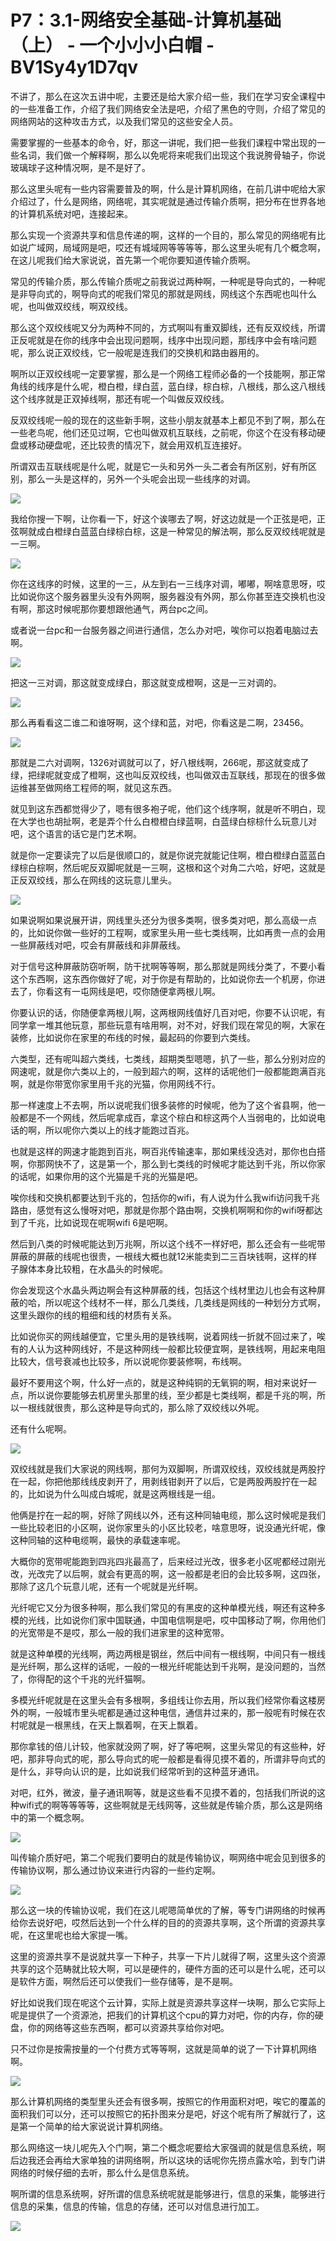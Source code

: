 # P7：3.1-网络安全基础-计算机基础（上） - 一个小小小白帽 - BV1Sy4y1D7qv

不讲了，那么在这次五讲中呢，主要还是给大家介绍一些，我们在学习安全课程中的一些准备工作，介绍了我们网络安全法是吧，介绍了黑色的守则，介绍了常见的网络网站的这种攻击方式，以及我们常见的这些安全人员。

需要掌握的一些基本的命令，好，那这一讲呢，我们把一些我们课程中常出现的一些名词，我们做一个解释啊，那么以免呢将来呢我们出现这个我说胯骨轴子，你说玻璃球子这种情况啊，是不是好了。

那么这里头呢有一些内容需要普及的啊，什么是计算机网络，在前几讲中呢给大家介绍过了，什么是网络，网络呢，其实呢就是通过传输介质啊，把分布在世界各地的计算机系统对吧，连接起来。

那么实现一个资源共享和信息传递的啊，这样的一个目的，那么常见的网络呢有比如说广域网，局域网是吧，哎还有城域网等等等等，那么这里头呢有几个概念啊，在这儿呢我们给大家说说，首先第一个呢你要知道传输介质啊。

常见的传输介质，那么传输介质呢之前我说过两种啊，一种呢是导向式的，一种呢是非导向式的，啊导向式的呢我们常见的那就是网线，网线这个东西呢也叫什么呢，也叫做双绞线，啊双绞线。

那么这个双绞线呢又分为两种不同的，方式啊叫有重双脚线，还有反双绞线，所谓正反呢就是在你的线序中会出现问题啊，线序中出现问题，那线序中会有啥问题呢，那么说正双绞线，它一般呢是连我们的交换机和路由器用的。

啊所以正双绞线呢一定要掌握，那么是一个网络工程师必备的一个技能啊，那正常角线的线序是什么呢，橙白橙，绿白蓝，蓝白绿，棕白棕，八根线，那么这八根线这个线序就是正双掉线啊，那还有呢一个叫做反双绞线。

反双绞线呢一般的现在的这些新手啊，这些小朋友就基本上都见不到了啊，那么在一些老鸟呢，他们还见过啊，它也叫做双机互联线，之前呢，你这个在没有移动硬盘或移动硬盘呢，还比较贵的情况下，就会用双机互连接好。

所谓双击互联线呢是什么呢，就是它一头和另外一头二者会有所区别，好有所区别，那么一头是这样的，另外一个头呢会出现一些线序的对调。



![](img/2c8044298cb9f06e60f45800ff25c1e1_1.png)

我给你搜一下啊，让你看一下，好这个诶哪去了啊，好这边就是一个正弦是吧，正弦啊就成白橙绿白蓝蓝白绿棕白棕，这是一种常见的解法啊，那么反双绞线呢就是一三啊。



![](img/2c8044298cb9f06e60f45800ff25c1e1_3.png)

你在这线序的时候，这里的一三，从左到右一三线序对调，嘟嘟，啊啥意思呀，哎比如说你这个服务器里头没有外网啊，服务器没有外网，那么你甚至连交换机也没有啊，那这时候呢那你要想跟他通气，两台pc之间。

或者说一台pc和一台服务器之间进行通信，怎么办对吧，唉你可以抱着电脑过去啊。

![](img/2c8044298cb9f06e60f45800ff25c1e1_5.png)

把这一三对调，那这就变成绿白，那这就变成橙啊，这是一三对调的。

![](img/2c8044298cb9f06e60f45800ff25c1e1_7.png)

那么再看看这二谁二和谁呀啊，这个绿和蓝，对吧，你看这是二啊，23456。

![](img/2c8044298cb9f06e60f45800ff25c1e1_9.png)

那就是二六对调啊，1326对调就可以了，好八根线啊，266呢，那这就变成了绿，把绿呢就变成了橙啊，这也叫反双绞线，也叫做双击互联线，那现在的很多做运维甚至做网络工程师的啊，就见这东西。

就见到这东西都觉得少了，嗯有很多袍子呢，他们这个线序啊，就是听不明白，现在大学也也胡扯啊，老是弄个什么白橙橙白绿蓝啊，白蓝绿白棕棕什么玩意儿对吧，这个语言的话它是门艺术啊。

就是你一定要读完了以后是很顺口的，就是你说完就能记住啊，橙白橙绿白蓝蓝白绿棕白棕啊，然后呢反双脚呢就是一三啊，这根和这个对角二六哈，好吧，这就是正反双绞线，那么在网线的这玩意儿里头。



![](img/2c8044298cb9f06e60f45800ff25c1e1_11.png)

如果说啊如果说展开讲，网线里头还分为很多类啊，很多类对吧，那么高级一点的，比如说你做一些好的工程啊，或家里头用一些七类线啊，比如再贵一点的会用一些屏蔽线对吧，哎会有屏蔽线和非屏蔽线。

对于信号这种屏蔽防窃听啊，防干扰啊等等啊，那么那就是网线分类了，不要小看这个东西啊，这东西你做好了呢，对于你是有帮助的，比如说你去一个机房，你进去了，你看这有一屯网线是吧，哎你随便拿两根儿啊。

你要认识的话，你随便拿两根儿啊，这两根网线值好几百对吧，你要不认识呢，有同学拿一堆其他玩意，那些玩意有啥用啊，对不对，好我们现在常见的啊，大家在装修，比如说你在家里的布线的时候，最起码的你要到六类线。

六类型，还有呢叫超六类线，七类线，超期类型嗯嗯，扒了一些，那么分别对应的网速呢，就是你六类以上的，一般到超六的啊，这样的话呢他们一般都能跑满百兆啊，就是你带宽你家里用千兆的光猫，你用网线不行。

那一样速度上不去啊，所以说呢我们很多装修的时候呢，他为了这个省县啊，他一般都是不一个网线，然后呢拿成百，拿这个棕白和棕这两个人当弱电的，比如说电话的啊，所以呢你六类以上的线才能跑过百兆。

也就是这样的网速才能跑到百兆，啊百兆传输速率，那如果线没选对，那你也白搭啊，你那网快不了，这是第一个，那么到七类线的时候呢才能达到千兆，所以你家的话呢，如果你用的这个光猫是千兆的光猫是吧。

唉你线和交换机都要达到千兆的，包括你的wifi，有人说为什么我wifi访问我千兆路由，感觉有这么慢呀对吧，那就是你那个路由啊，交换机啊啊和你的wifi呀都达到了千兆，比如说现在呢啊wifi 6是吧啊。

然后到八类的时候呢能达到万兆啊，所以这个线不一样好吧，那么还会有一些呢带屏蔽的屏蔽的线呢也很贵，一根线大概也就12米能卖到二三百块钱啊，这样的样子腺体本身比较粗，在水晶头的时候呢。

你会发现这个水晶头两边啊会有这种屏蔽的线，包括这个线材里边儿也会有这种屏蔽的哈，所以呢这个线材不一样，那么几类线，几类线是网线的一种划分方式啊，这里头跟你的线的粗细和线的材质有关系。

比如说你买的网线越便宜，它里头用的是铁线啊，说着网线一折就不回过来了，唉有的人认为这种网线好，不是这种网线一般都比较便宜啊，是铁线啊，用起来电阻比较大，信号衰减也比较多，所以说呢你要装修啊，布线啊。

最好不要用这个啊，什么好一点的，就是这种纯铜的无氧铜的啊，相对来说好一点，所以说你要能够去机房里头那里的线，至少都是七类线啊，都是千兆的啊，所以一根线就很贵，那么这种是导向式的，那么除了双绞线以外呢。

还有什么呢啊。

![](img/2c8044298cb9f06e60f45800ff25c1e1_13.png)

双绞线就是我们大家说的网线啊，那何为双脚啊，所谓双绞线，双绞线就是两股拧在一起，你把他那线线皮剥开了，用剥线钳剥开了以后，它是两股两股拧在一起的，比如说为什么叫成白城呢，就是这两根线是一组。

他俩是拧在一起的啊，好除了网线以外，还有这种同轴电缆，那么这时候呢是我们一些比较老旧的小区啊，说你家里头的小区比较老，啥意思呀，说没通光纤呢，像这种同轴的这种电缆啊，最快的承载速率呢。

大概你的宽带呢能跑到四兆四兆最高了，后来经过光改，很多老小区呢都经过刚光改，光改完了以后啊，就会有更高的啊，这一般都是老旧的会比较多啊，这四张，那除了这几个玩意儿呢，还有一个呢就是光纤啊。

光纤呢它又分为很多种啊，那么我们常见的有黑皮的这种单模光线，啊还有这种多模的光线，比如说你们家中国联通，中国电信啊是吧，哎中国移动了啊，你用他们的光宽带是不是哎，那么一般的我们进家里的这种宽带。

就是这种单模的光线啊，两边两根是钢丝，然后中间有一根线啊，中间只有一根线是光纤啊，那么这样的话呢，一般的一根光纤呢能达到千兆啊，是没问题的，当然了，你得配的这个千兆的光纤猫啊。

多模光纤呢就是在这里头会有多根啊，多组线让你去用，所以我们经常你看这楼房外的啊，一般城市里头呢都是通过这种电信，通信井过来的，那一般呢有时候在农村呢就是一根黑线，在天上飘着啊，在天上飘着。

那你拿钱的倍儿计较，他家就没网了啊，好了等吧啊，这里头常见的有这些种，好吧，那非导向式的呢，那么导向式的呢一般都是看得见摸不着的，所谓非导向式的是什么，非导向认识的是，比如说我们经常听到的这种蓝牙通讯。

对吧，红外，微波，量子通讯啊等，就是这些看不见摸不着的，包括我们所说的这种wifi式的啊等等等等，这些啊就是无线网等，这些就是传输介质，那么这是网络中的第一个概念啊。



![](img/2c8044298cb9f06e60f45800ff25c1e1_15.png)

叫传输介质好吧，第二个呢我们要明白的就是传输协议，啊网络中呢会见到很多的传输协议啊，那么通过协议来进行内容的一些约定啊。



![](img/2c8044298cb9f06e60f45800ff25c1e1_17.png)

那么这一块的传输协议呢，我们在这儿呢嗯简单优的了解，等专门讲网络的时候再给你去说好吧，哎然后达到一个什么样的目的的资源共享啊，这个所谓的资源共享呢，在这里呢也给大家提一嘴。

这里的资源共享不是说就共享一下种子，共享一下片儿就得了啊，这里头这个资源共享的这个范畴就比较大啊，可以是硬件的，硬件方面的还可以是什么呢，还可以是软件方面，啊然后还可以使我们一些存储等，是不是啊。

好比如说我们现在呢这个云计算，实际上就是资源共享这样一块啊，那么它实际上呢是提供了一个资源池，把我们的计算机这个cpu的算力对吧，你的内存，你的硬盘，你的网络等这些东西啊，都可以资源共享给你对吧。

只不过你是按需按量的一个付费方式等等啊，这就是简单的说了一下计算机网络啊。

![](img/2c8044298cb9f06e60f45800ff25c1e1_19.png)

那么计算机网络的类型里头还会有很多啊，按照它的作用面积对吧，唉它的覆盖的面积我们可以分，还可以按照它的拓扑图来分是吧，好这个呢有所了解就行了，这是第一个简单的给大家说说计算机网络。

那么网络这一块儿呢先入个门啊，第二个概念呢要给大家强调的就是信息系统，啊后边我还会再给大家单独的讲网络啊，所以这块的话呢你先捞点露水哈，到专门讲网络的时候仔细的去听，那么什么是信息系统。

啊所谓的信息系统啊，好所谓的信息系统呢就是能够进行，信息的采集，能够进行信息的采集，信息的传输，信息的存储，还可以对信息进行加工。



![](img/2c8044298cb9f06e60f45800ff25c1e1_21.png)